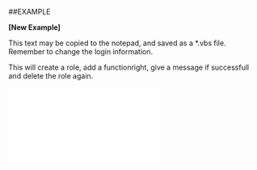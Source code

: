 

##EXAMPLE

**[New Example]**


This text may be copied to the notepad, and saved as a *.vbs file. Remember to change the login information.
 
This will create a role, add a functionright, give a message if successfull and delete the role again.


![](../../Examples/vbs/SORole.Delete.vbs.txt)





